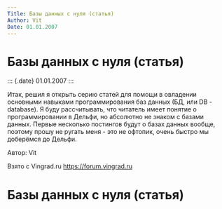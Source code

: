 ```yaml
---
Title: Базы данных с нуля (статья)
Author: Vit
Date: 01.01.2007
---
```



Базы данных с нуля (статья)
===========================

::: {.date}
01.01.2007
:::

Итак, решил я открыть серию статей для помощи в овладении основными
навыками программирования баз данных (БД, или DB - database). Я буду
рассчитывать, что читатель имеет понятие о программировании в Дельфи, но
абсолютно не знаком с базами данных. Первые несколько постингов будут о
базах данных вообще, поэтому прошу не ругать меня - это не офтопик,
очень быстро мы доберёмся до Дельфи.

Автор: Vit

Взято с Vingrad.ru <https://forum.vingrad.ru>

Базы данных с нуля (статья)
===========================

<!-- TOC -->
